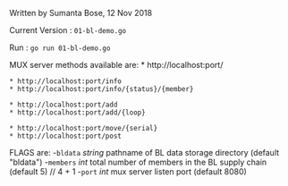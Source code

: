 Written by Sumanta Bose, 12 Nov 2018

Current Version : `01-bl-demo.go`

Run : `go run 01-bl-demo.go`

MUX server methods available are:
    * http://localhost:port/

    * http://localhost:port/info
    * http://localhost:port/info/{status}/{member}

    * http://localhost:port/add
    * http://localhost:port/add/{loop}

    * http://localhost:port/move/{serial}
    * http://localhost:port/post

FLAGS are:
  -`bldata` *string*
        pathname of BL data storage directory (default "bldata")
  -`members` *int*
        total number of members in the BL supply chain (default 5) // 4 + 1
  -`port` *int*
        mux server listen port (default 8080)
